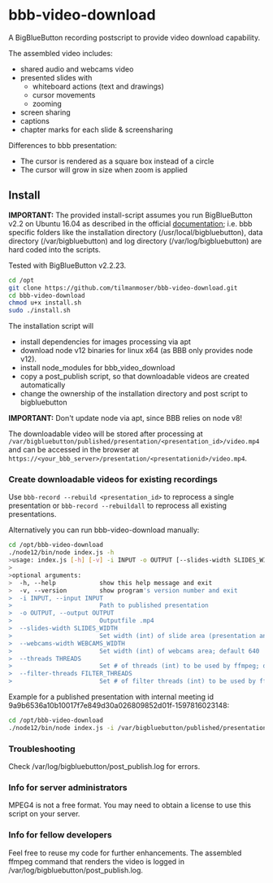 # bbb-video-download
A BigBlueButton recording postscript to provide video download capability.

The assembled video includes:
* shared audio and webcams video
* presented slides with
    * whiteboard actions (text and drawings)
    * cursor movements
    * zooming
* screen sharing
* captions
* chapter marks for each slide & screensharing

Differences to bbb presentation:
* The cursor is rendered as a square box instead of a circle
* The cursor will grow in size when zoom is applied

## Install
**IMPORTANT:** The provided install-script assumes you run BigBlueButton v2.2 on Ubuntu 16.04 as described in the official [documentation](https://docs.bigbluebutton.org/2.2/install.html); i.e. bbb specific folders like the installation directory (/usr/local/bigbluebutton), data directory (/var/bigbluebutton) and log directory (/var/log/bigbluebutton) are hard coded into the scripts.

Tested with BigBlueButton v2.2.23.

```bash
cd /opt
git clone https://github.com/tilmanmoser/bbb-video-download.git
cd bbb-video-download
chmod u+x install.sh
sudo ./install.sh
```

The installation script will
* install dependencies for images processing via apt
* download node v12 binaries for linux x64 (as BBB only provides node v12).
* install node_modules for bbb_video_download
* copy a post_publish script, so that downloadable videos are created automatically
* change the ownership of the installation directory and post script to bigbluebutton

**IMPORTANT:** Don't update node via apt, since BBB relies on node v8!

The downloadable video will be stored after processing at `/var/bigbluebutton/published/presentation/<presentation_id>/video.mp4` and can be accessed in the browser at `https://<your_bbb_server>/presentation/<presentationid>/video.mp4`.

### Create downloadable videos for existing recordings
Use `bbb-record --rebuild <presentation_id>` to reprocess a single presentation or `bbb-record --rebuildall` to reprocess all existing presentations.

Alternatively you can run bbb-video-download manually:
```bash
cd /opt/bbb-video-download
./node12/bin/node index.js -h
>usage: index.js [-h] [-v] -i INPUT -o OUTPUT [--slides-width SLIDES_WIDTH] [--webcams-width WEBCAMS_WIDTH] [--threads THREADS] [--filter-threads FILTER_THREADS]
>
>optional arguments:
>  -h, --help            show this help message and exit
>  -v, --version         show program's version number and exit
>  -i INPUT, --input INPUT
>                        Path to published presentation
>  -o OUTPUT, --output OUTPUT
>                        Outputfile .mp4
>  --slides-width SLIDES_WIDTH
>                        Set width (int) of slide area (presentation and/or deskshare); default 1280
>  --webcams-width WEBCAMS_WIDTH
>                        Set width (int) of webcams area; default 640
>  --threads THREADS     
>                        Set # of threads (int) to be used by ffmpeg; default 1
>  --filter-threads FILTER_THREADS
>                        Set # of filter threads (int) to be used by ffmpeg; default 1
```

Example for a published presentation with internal meeting id 9a9b6536a10b10017f7e849d30a026809852d01f-1597816023148:
```bash
cd /opt/bbb-video-download
./node12/bin/node index.js -i /var/bigbluebutton/published/presentation/9a9b6536a10b10017f7e849d30a026809852d01f-1597816023148 -o your-video.mp4
```

### Troubleshooting
Check /var/log/bigbluebutton/post_publish.log for errors.

### Info for server administrators
MPEG4 is not a free format. You may need to obtain a license to use this script on your server.

### Info for fellow developers
Feel free to reuse my code for further enhancements. The assembled ffmpeg command that renders the video is logged in /var/log/bigbluebutton/post_publish.log.
